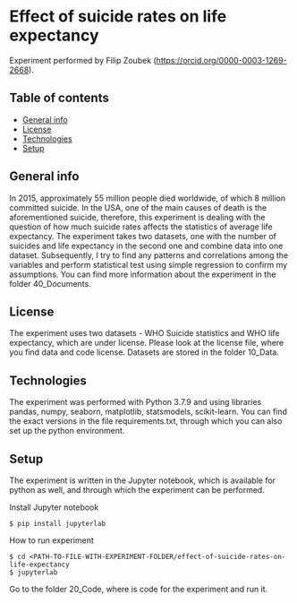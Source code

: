# Effect of suicide rates on life expectancy
Experiment performed by Filip Zoubek (https://orcid.org/0000-0003-1269-2668).

## Table of contents
* [General info](#general-info)
* [License](#license)
* [Technologies](#technologies)
* [Setup](#setup)

## General info
In 2015, approximately 55 million people died worldwide, of which 8 million committed suicide. In the USA, one of the main causes of death is the aforementioned suicide, therefore, this experiment is dealing with the question of how much suicide rates affects the statistics of average life expectancy.
The experiment takes two datasets, one with the number of suicides and life expectancy in the second one and combine data into one dataset. Subsequently, I try to find any patterns and correlations among the variables and perform statistical test using simple regression to confirm my assumptions. 
You can find more information about the experiment in the folder 40_Documents.

## License
The experiment uses two datasets - WHO Suicide statistics and WHO life expectancy, which are under license. Please look at the license file, where you find data and code license. Datasets are stored in the folder 10_Data.

## Technologies
The experiment was performed with Python 3.7.9 and using libraries pandas, numpy, seaborn, matplotlib, statsmodels, scikit-learn. You can find the exact versions in the file requirements.txt, through which you can also set up the python environment. 

## Setup
The experiment is written in the Jupyter notebook, which is available for python as well, and through which the experiment can be performed.

Install Jupyter notebook
```
$ pip install jupyterlab
```

How to run experiment
```
$ cd <PATH-TO-FILE-WITH-EXPERIMENT-FOLDER/effect-of-suicide-rates-on-life-expectancy
$ jupyterlab
```

Go to the folder 20_Code, where is code for the experiment and run it.